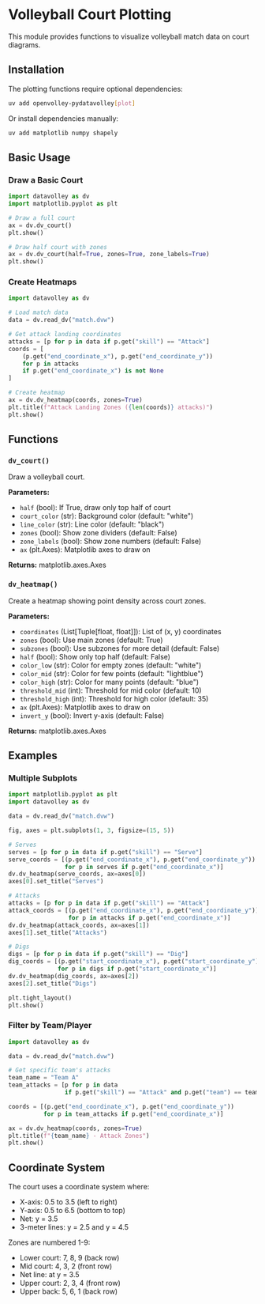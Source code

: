 # Volleyball Court Plotting

This module provides functions to visualize volleyball match data on court diagrams.

## Installation

The plotting functions require optional dependencies:

```bash
uv add openvolley-pydatavolley[plot]
```

Or install dependencies manually:

```bash
uv add matplotlib numpy shapely
```

## Basic Usage

### Draw a Basic Court

```python
import datavolley as dv
import matplotlib.pyplot as plt

# Draw a full court
ax = dv.dv_court()
plt.show()

# Draw half court with zones
ax = dv.dv_court(half=True, zones=True, zone_labels=True)
plt.show()
```

### Create Heatmaps

```python
import datavolley as dv

# Load match data
data = dv.read_dv("match.dvw")

# Get attack landing coordinates
attacks = [p for p in data if p.get("skill") == "Attack"]
coords = [
    (p.get("end_coordinate_x"), p.get("end_coordinate_y"))
    for p in attacks
    if p.get("end_coordinate_x") is not None
]

# Create heatmap
ax = dv.dv_heatmap(coords, zones=True)
plt.title(f"Attack Landing Zones ({len(coords)} attacks)")
plt.show()
```

## Functions

### `dv_court()`

Draw a volleyball court.

**Parameters:**

- `half` (bool): If True, draw only top half of court
- `court_color` (str): Background color (default: "white")
- `line_color` (str): Line color (default: "black")
- `zones` (bool): Show zone dividers (default: False)
- `zone_labels` (bool): Show zone numbers (default: False)
- `ax` (plt.Axes): Matplotlib axes to draw on

**Returns:** matplotlib.axes.Axes

### `dv_heatmap()`

Create a heatmap showing point density across court zones.

**Parameters:**

- `coordinates` (List[Tuple[float, float]]): List of (x, y) coordinates
- `zones` (bool): Use main zones (default: True)
- `subzones` (bool): Use subzones for more detail (default: False)
- `half` (bool): Show only top half (default: False)
- `color_low` (str): Color for empty zones (default: "white")
- `color_mid` (str): Color for few points (default: "lightblue")
- `color_high` (str): Color for many points (default: "blue")
- `threshold_mid` (int): Threshold for mid color (default: 10)
- `threshold_high` (int): Threshold for high color (default: 35)
- `ax` (plt.Axes): Matplotlib axes to draw on
- `invert_y` (bool): Invert y-axis (default: False)

**Returns:** matplotlib.axes.Axes

## Examples

### Multiple Subplots

```python
import matplotlib.pyplot as plt
import datavolley as dv

data = dv.read_dv("match.dvw")

fig, axes = plt.subplots(1, 3, figsize=(15, 5))

# Serves
serves = [p for p in data if p.get("skill") == "Serve"]
serve_coords = [(p.get("end_coordinate_x"), p.get("end_coordinate_y"))
                for p in serves if p.get("end_coordinate_x")]
dv.dv_heatmap(serve_coords, ax=axes[0])
axes[0].set_title("Serves")

# Attacks
attacks = [p for p in data if p.get("skill") == "Attack"]
attack_coords = [(p.get("end_coordinate_x"), p.get("end_coordinate_y"))
                 for p in attacks if p.get("end_coordinate_x")]
dv.dv_heatmap(attack_coords, ax=axes[1])
axes[1].set_title("Attacks")

# Digs
digs = [p for p in data if p.get("skill") == "Dig"]
dig_coords = [(p.get("start_coordinate_x"), p.get("start_coordinate_y"))
              for p in digs if p.get("start_coordinate_x")]
dv.dv_heatmap(dig_coords, ax=axes[2])
axes[2].set_title("Digs")

plt.tight_layout()
plt.show()
```

### Filter by Team/Player

```python
import datavolley as dv

data = dv.read_dv("match.dvw")

# Get specific team's attacks
team_name = "Team A"
team_attacks = [p for p in data
                if p.get("skill") == "Attack" and p.get("team") == team_name]

coords = [(p.get("end_coordinate_x"), p.get("end_coordinate_y"))
          for p in team_attacks if p.get("end_coordinate_x")]

ax = dv.dv_heatmap(coords, zones=True)
plt.title(f"{team_name} - Attack Zones")
plt.show()
```

## Coordinate System

The court uses a coordinate system where:

- X-axis: 0.5 to 3.5 (left to right)
- Y-axis: 0.5 to 6.5 (bottom to top)
- Net: y = 3.5
- 3-meter lines: y = 2.5 and y = 4.5

Zones are numbered 1-9:

- Lower court: 7, 8, 9 (back row)
- Mid court: 4, 3, 2 (front row)
- Net line: at y = 3.5
- Upper court: 2, 3, 4 (front row)
- Upper back: 5, 6, 1 (back row)
